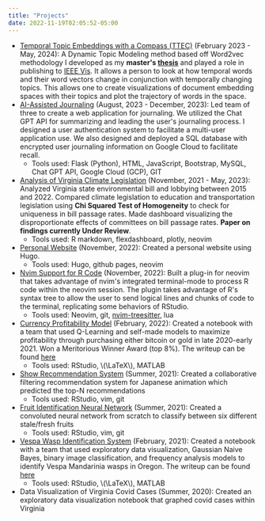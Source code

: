 ```yaml
---
title: "Projects"
date: 2022-11-19T02:05:52-05:00
---
```


* [Temporal Topic Embeddings with a Compass (TTEC)](/ttec) (February 2023 - May, 2024):
A Dynamic Topic Modeling method based off Word2vec methodology I developed as my **master's [thesis](https://hdl.handle.net/10919/119057)** and played a role in publishing to [IEEE Vis](https://doi.org/10.1109/TVCG.2024.3456143).
It allows a person to look at how temporal words and their word vectors change in conjunction with temporally changing topics.
This allows one to create visualizations of document embedding spaces with their topics and plot the trajectory of words in the space.
* [AI-Assisted Journaling](https://github.com/danilka4/5914-journal-partner) (August, 2023 - December, 2023): Led team of three to create a web application for journaling.
We utilized the Chat GPT API for summarizing and leading the user's journaling process.
I designed a user authentication system to facilitate a multi-user application use.
We also designed and deployed a SQL database with encrypted user journaling information on Google Cloud to facilitate recall.
    - Tools used: Flask (Python), HTML, JavaScript, Bootstrap, MySQL, Chat GPT API, Google Cloud (GCP), GIT
* [Analysis of Virginia Climate Legislation](https://danilka4.github.io/virginia-climate-lobbying/) (November, 2021 - May, 2023): Analyzed Virginia state environmental bill and lobbying between 2015 and 2022.
Compared climate legislation to education and transportation legislation using **Chi Squared Test of Homogeneity** to check for uniqueness in bill passage rates.
Made dashboard visualizing the disproportionate effects of committees on bill passage rates.
**Paper on findings currently Under Review**.
    - Tools used: R markdown, flexdashboard, plotly, neovim
* [Personal Website](https://github.com/danilka4/danilka4.github.io) (November, 2022): Created a personal website using Hugo.
    - Tools used: Hugo, github pages, neovim
* [Nvim Support for R Code](https://github.com/danilka4/ts_r) (November, 2022): Built a plug-in for neovim that takes advantage of nvim's integrated terminal-mode to process R code within the neovim session.
The plugin takes advantage of R's syntax tree to allow the user to send logical lines and chunks of code to the terminal, replicating some behaviors of RStudio.
    - Tools used: Neovim, git, [nvim-treesitter](https://github.com/nvim-treesitter/nvim-treesitter), lua
* [Currency Profitability Model](https://www.overleaf.com/read/rptmrcssxxzh) (February, 2022): Created a notebook with a team that used Q-Learning and self-made models to maximize profitability through purchasing either bitcoin or gold in late 2020-early 2021. Won a Meritorious Winner Award (top 8%).
The writeup can be found [here](/files/mcm2022.pdf)
    - Tools used: RStudio, \\(\\LaTeX\\), MATLAB
* [Show Recommendation System](https://github.com/danilka4/anime-recommendation-database-2020) (Summer, 2021): Created a collaborative filtering recommendation system for Japanese animation which predicted the top-N recommendations
    - Tools used: RStudio, vim, git
* [Fruit Identification Neural Network](https://www.kaggle.com/code/danielpalamarchuk/identifying-fruits-and-staleness-using-keras) (Summer, 2021): Created a convoluted neural network from scratch to classify between six different stale/fresh fruits
    - Tools used: RStudio, vim, git
* [Vespa Wasp Identification System](https://github.com/danilka4/MCM-2021) (February, 2021):
Created a notebook with a team that used exploratory data visualization, Gaussian Naive Bayes, binary image classification, and frequency analysis models to identify Vespa Mandarinia wasps in Oregon.
The writeup can be found [here](/files/mcm2021.pdf)
    - Tools used: RStudio, \\(\\LaTeX\\), MATLAB
* Data Visualization of Virginia Covid Cases (Summer, 2020): Created an exploratory data visualization notebook that graphed covid cases within Virginia

